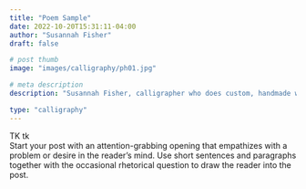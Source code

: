 ```yaml
---
title: "Poem Sample"
date: 2022-10-20T15:31:11-04:00
author: "Susannah Fisher"
draft: false

# post thumb
image: "images/calligraphy/ph01.jpg"

# meta description
description: "Susannah Fisher, calligrapher who does custom, handmade work, mostly for weddings and other events"

type: "calligraphy"
---
```


<figcaption>TK tk</figcaption>
Start your post with an attention-grabbing opening that empathizes with a problem or desire in the reader’s mind. Use short sentences and paragraphs together with the occasional rhetorical question to draw the reader into the post. 

